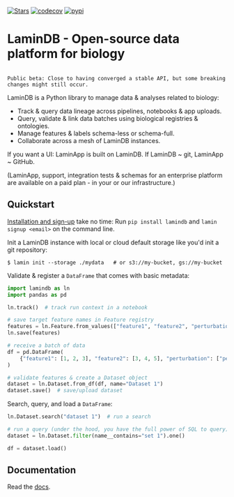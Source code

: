 [![Stars](https://img.shields.io/github/stars/laminlabs/lamindb?logo=GitHub&color=yellow)](https://github.com/laminlabs/lamindb)
[![codecov](https://codecov.io/gh/laminlabs/lamindb/branch/main/graph/badge.svg?token=VKMRJ7OWR3)](https://codecov.io/gh/laminlabs/lamindb)
[![pypi](https://img.shields.io/pypi/v/lamindb?color=blue&label=pypi%20package)](https://pypi.org/project/lamindb)

# LaminDB - Open-source data platform for biology

```{warning}

Public beta: Close to having converged a stable API, but some breaking changes might still occur.

```

LaminDB is a Python library to manage data & analyses related to biology:

- Track & query data lineage across pipelines, notebooks & app uploads.
- Query, validate & link data batches using biological registries & ontologies.
- Manage features & labels schema-less or schema-full.
- Collaborate across a mesh of LaminDB instances.

If you want a UI: LaminApp is built on LaminDB. If LaminDB ~ git, LaminApp ~ GitHub.

(LaminApp, support, integration tests & schemas for an enterprise platform are available on a paid plan - in your or our infrastructure.)

## Quickstart

[Installation and sign-up](https://lamin.ai/docs/setup) take no time: Run `pip install lamindb` and `lamin signup <email>` on the command line.

Init a LaminDB instance with local or cloud default storage like you'd init a git repository:

```shell
$ lamin init --storage ./mydata   # or s3://my-bucket, gs://my-bucket
```

Validate & register a `DataFrame` that comes with basic metadata:

```python
import lamindb as ln
import pandas as pd

ln.track()  # track run context in a notebook

# save target feature names in Feature registry
features = ln.Feature.from_values(["feature1", "feature2", "perturbation"])
ln.save(features)

# receive a batch of data
df = pd.DataFrame(
    {"feature1": [1, 2, 3], "feature2": [3, 4, 5], "perturbation": ["pert1", "pert2", "pert1"]}
)

# validate features & create a Dataset object
dataset = ln.Dataset.from_df(df, name="Dataset 1")
dataset.save()  # save/upload dataset
```

Search, query, and load a `DataFrame`:

```python
ln.Dataset.search("dataset 1")  # run a search

# run a query (under the hood, you have the full power of SQL to query)
dataset = ln.Dataset.filter(name__contains="set 1").one()

df = dataset.load()
```

## Documentation

Read the [docs](https://lamin.ai/docs/guide/).
